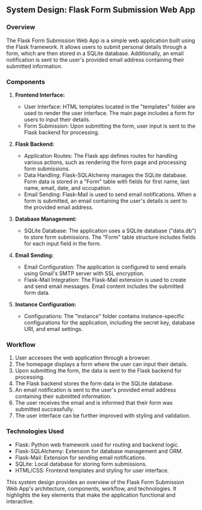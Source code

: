 ## System Design: Flask Form Submission Web App

### Overview
The Flask Form Submission Web App is a simple web application built using the Flask framework. It allows users to submit personal details through a form, which are then stored in a SQLite database. Additionally, an email notification is sent to the user's provided email address containing their submitted information.

### Components

1. **Frontend Interface:**
   - User Interface: HTML templates located in the "templates" folder are used to render the user interface. The main page includes a form for users to input their details.
   - Form Submission: Upon submitting the form, user input is sent to the Flask backend for processing.

2. **Flask Backend:**
   - Application Routes: The Flask app defines routes for handling various actions, such as rendering the form page and processing form submissions.
   - Data Handling: Flask-SQLAlchemy manages the SQLite database. Form data is stored in a "Form" table with fields for first name, last name, email, date, and occupation.
   - Email Sending: Flask-Mail is used to send email notifications. When a form is submitted, an email containing the user's details is sent to the provided email address.

3. **Database Management:**
   - SQLite Database: The application uses a SQLite database ("data.db") to store form submissions. The "Form" table structure includes fields for each input field in the form.

4. **Email Sending:**
   - Email Configuration: The application is configured to send emails using Gmail's SMTP server with SSL encryption.
   - Flask-Mail Integration: The Flask-Mail extension is used to create and send email messages. Email content includes the submitted form data.

5. **Instance Configuration:**
   - Configurations: The "instance" folder contains instance-specific configurations for the application, including the secret key, database URI, and email settings.

### Workflow

1. User accesses the web application through a browser.
2. The homepage displays a form where the user can input their details.
3. Upon submitting the form, the data is sent to the Flask backend for processing.
4. The Flask backend stores the form data in the SQLite database.
5. An email notification is sent to the user's provided email address containing their submitted information.
6. The user receives the email and is informed that their form was submitted successfully.
7. The user interface can be further improved with styling and validation.

### Technologies Used

- Flask: Python web framework used for routing and backend logic.
- Flask-SQLAlchemy: Extension for database management and ORM.
- Flask-Mail: Extension for sending email notifications.
- SQLite: Local database for storing form submissions.
- HTML/CSS: Frontend templates and styling for user interface.

This system design provides an overview of the Flask Form Submission Web App's architecture, components, workflow, and technologies. It highlights the key elements that make the application functional and interactive.